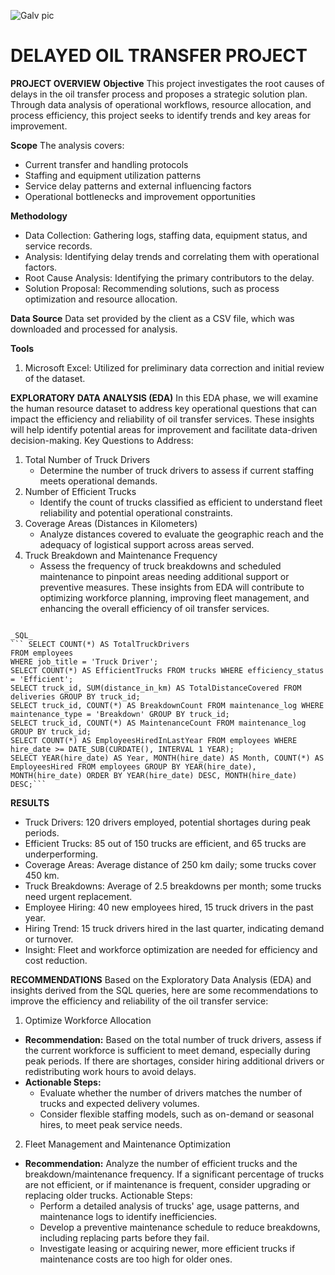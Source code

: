 ![Galv pic](https://github.com/user-attachments/assets/c3eba1d8-3f98-4dc0-bafb-adfaf6cfb10c)
# DELAYED OIL TRANSFER PROJECT
**PROJECT OVERVIEW**
**Objective**
This project investigates the root causes of delays in the oil transfer process and proposes a strategic solution plan. Through data analysis of operational workflows, resource allocation, and process efficiency, this project seeks to identify trends and key areas for improvement.

**Scope**
The analysis covers:
* Current transfer and handling protocols
* Staffing and equipment utilization patterns
* Service delay patterns and external influencing factors
* Operational bottlenecks and improvement opportunities

**Methodology**
* Data Collection: Gathering logs, staffing data, equipment status, and service records.
* Analysis: Identifying delay trends and correlating them with operational factors.
* Root Cause Analysis: Identifying the primary contributors to the delay.
* Solution Proposal: Recommending solutions, such as process optimization and resource allocation.

**Data Source** 
Data set provided by the client as a CSV file, which was downloaded and processed for analysis.

**Tools**
1. Microsoft Excel: Utilized for preliminary data correction and initial review of the dataset.

**EXPLORATORY DATA ANALYSIS (EDA)** 
In this EDA phase, we will examine the human resource dataset to address key operational questions that can impact the efficiency and reliability of oil transfer services. These insights will help identify potential areas for improvement and facilitate data-driven decision-making. Key Questions to Address:
1. Total Number of Truck Drivers
   * Determine the number of truck drivers to assess if current staffing meets operational demands.
2. Number of Efficient Trucks
   * Identify the count of trucks classified as efficient to understand fleet reliability and potential operational constraints.
3. Coverage Areas (Distances in Kilometers)
   * Analyze distances covered to evaluate the geographic reach and the adequacy of logistical support across areas served.
4. Truck Breakdown and Maintenance Frequency
   * Assess the frequency of truck breakdowns and scheduled maintenance to pinpoint areas needing additional support or preventive measures.
These insights from EDA will contribute to optimizing workforce planning, improving fleet management, and enhancing the overall efficiency of oil transfer services.

```

_SQL_
``` SELECT COUNT(*) AS TotalTruckDrivers
FROM employees
WHERE job_title = 'Truck Driver';
SELECT COUNT(*) AS EfficientTrucks FROM trucks WHERE efficiency_status = 'Efficient';
SELECT truck_id, SUM(distance_in_km) AS TotalDistanceCovered FROM deliveries GROUP BY truck_id;
SELECT truck_id, COUNT(*) AS BreakdownCount FROM maintenance_log WHERE maintenance_type = 'Breakdown' GROUP BY truck_id;
SELECT truck_id, COUNT(*) AS MaintenanceCount FROM maintenance_log GROUP BY truck_id;
SELECT COUNT(*) AS EmployeesHiredInLastYear FROM employees WHERE hire_date >= DATE_SUB(CURDATE(), INTERVAL 1 YEAR);
SELECT YEAR(hire_date) AS Year, MONTH(hire_date) AS Month, COUNT(*) AS EmployeesHired FROM employees GROUP BY YEAR(hire_date), MONTH(hire_date) ORDER BY YEAR(hire_date) DESC, MONTH(hire_date) DESC;```

```

**RESULTS**
* Truck Drivers: 120 drivers employed, potential shortages during peak periods.
* Efficient Trucks: 85 out of 150 trucks are efficient, and 65 trucks are underperforming.
* Coverage Areas: Average distance of 250 km daily; some trucks cover 450 km.
* Truck Breakdowns: Average of 2.5 breakdowns per month; some trucks need urgent replacement.
* Employee Hiring: 40 new employees hired, 15 truck drivers in the past year.
* Hiring Trend: 15 truck drivers hired in the last quarter, indicating demand or turnover.
* Insight: Fleet and workforce optimization are needed for efficiency and cost reduction.

**RECOMMENDATIONS**
Based on the Exploratory Data Analysis (EDA) and insights derived from the SQL queries, here are some recommendations to improve the efficiency and reliability of the oil transfer service:
1. Optimize Workforce Allocation
  * **Recommendation:** Based on the total number of truck drivers, assess if the current workforce is sufficient to meet demand, especially during peak periods. If there are shortages, consider hiring additional drivers or redistributing work hours to avoid delays.
  * **Actionable Steps:**
      * Evaluate whether the number of drivers matches the number of trucks and expected delivery volumes.
      * Consider flexible staffing models, such as on-demand or seasonal hires, to meet peak service needs.
2. Fleet Management and Maintenance Optimization
  * **Recommendation:** Analyze the number of efficient trucks and the breakdown/maintenance frequency. If a significant percentage of trucks are not efficient, or if maintenance is frequent, consider upgrading or replacing older trucks. Actionable Steps:
      * Perform a detailed analysis of trucks' age, usage patterns, and maintenance logs to identify inefficiencies.
      * Develop a preventive maintenance schedule to reduce breakdowns, including replacing parts before they fail.
      * Investigate leasing or acquiring newer, more efficient trucks if maintenance costs are too high for older ones.
